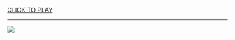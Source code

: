 
<a href="https://premium76.site?title=3d_snake_game&ref=12M">CLICK TO PLAY</a></h3>
<hr>

<a href="https://premium76.site?title=3d_snake_game&ref=12M"><img src="https://clearcache.store/games.png"></a>


